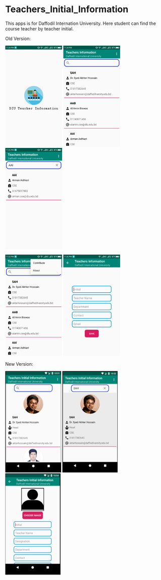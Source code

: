 # Teachers_Initial_Information
This apps is for Daffodil Internation University. Here student can find the course teacher by teacher initial.


Old Version:

<img height='320' weight='240' src="78369330_945516165820288_8250440010189242368_n.png"/>  <img height='320' weight='240' src="75439524_2346339322345761_4216632005963546624_n.png"/>  <img height='320' weight='240' src="78945470_815637298855296_1051084239426027520_n.png"/>

<img height='320' weight='240' src="77142283_2372707673044743_2085865448716369920_n.png"/>  <img height='320' weight='240' src="69627946_570721253679469_7923371765198225408_n.png"/>

New Version:


<img height='320' weight='240' src="Pic 1.PNG"/>  <img height='320' weight='240' src="Pic 2.PNG"/>  <img height='320' weight='240' src="pic 3.PNG"/>

